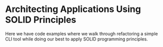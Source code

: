 # Architecting Applications Using SOLID Principles

Here we have code examples where we walk through refactoring a simple CLI tool while doing our best to apply SOLID programming principles.
